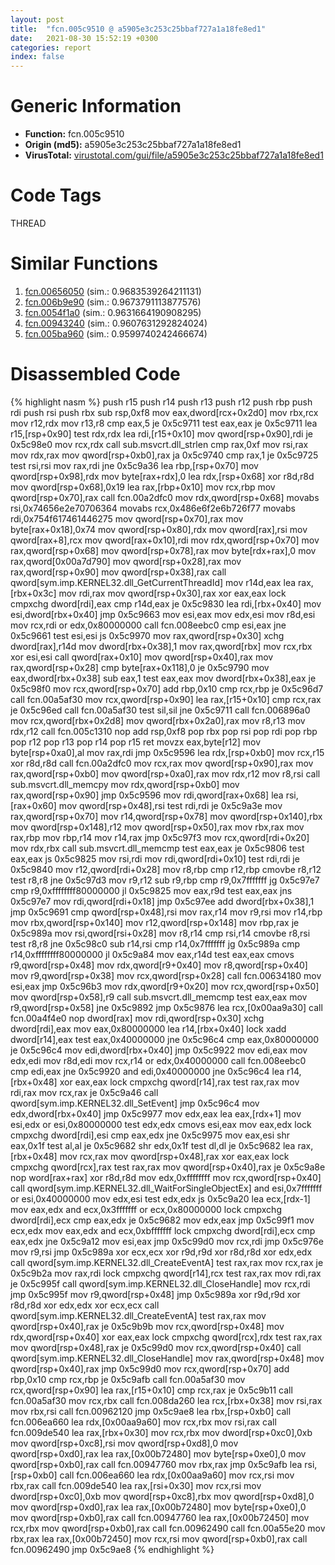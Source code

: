 ```yaml
---
layout: post
title:  "fcn.005c9510 @ a5905e3c253c25bbaf727a1a18fe8ed1"
date:   2021-08-30 15:52:19 +0300
categories: report
index: false
---
```


# Generic Information
- **Function:** fcn.005c9510
- **Origin (md5):** a5905e3c253c25bbaf727a1a18fe8ed1
- **VirusTotal:** [virustotal.com/gui/file/a5905e3c253c25bbaf727a1a18fe8ed1][virustotal_ref]

# Code Tags
<span class="tag" id="THREAD">THREAD</span>


# Similar Functions

1. [fcn.00656050][similar_1_ref] (sim.: 0.9683539264211131)
2. [fcn.006b9e90][similar_2_ref] (sim.: 0.9673791113877576)
3. [fcn.0054f1a0][similar_3_ref] (sim.: 0.9631664190908295)
4. [fcn.00943240][similar_4_ref] (sim.: 0.9607631292824024)
5. [fcn.005ba960][similar_5_ref] (sim.: 0.9599740242466674)


# Disassembled Code

{% highlight nasm %}
push r15
push r14
push r13
push r12
push rbp
push rdi
push rsi
push rbx
sub rsp,0xf8
mov eax,dword[rcx+0x2d0]
mov rbx,rcx
mov r12,rdx
mov r13,r8
cmp eax,5
je 0x5c9711
test eax,eax
je 0x5c9711
lea r15,[rsp+0x90]
test rdx,rdx
lea rdi,[r15+0x10]
mov qword[rsp+0x90],rdi
je 0x5c98e0
mov rcx,rdx
call sub.msvcrt.dll_strlen
cmp rax,0xf
mov rsi,rax
mov rdx,rax
mov qword[rsp+0xb0],rax
ja 0x5c9740
cmp rax,1
je 0x5c9725
test rsi,rsi
mov rax,rdi
jne 0x5c9a36
lea rbp,[rsp+0x70]
mov qword[rsp+0x98],rdx
mov byte[rax+rdx],0
lea rdx,[rsp+0x68]
xor r8d,r8d
mov qword[rsp+0x68],0x19
lea rax,[rbp+0x10]
mov rcx,rbp
mov qword[rsp+0x70],rax
call fcn.00a2dfc0
mov rdx,qword[rsp+0x68]
movabs rsi,0x74656e2e70706364
movabs rcx,0x486e6f2e6b726f77
movabs rdi,0x754f617461446275
mov qword[rsp+0x70],rax
mov byte[rax+0x18],0x74
mov qword[rsp+0x80],rdx
mov qword[rax],rsi
mov qword[rax+8],rcx
mov qword[rax+0x10],rdi
mov rdx,qword[rsp+0x70]
mov rax,qword[rsp+0x68]
mov qword[rsp+0x78],rax
mov byte[rdx+rax],0
mov rax,qword[0x00a7d790]
mov qword[rsp+0x28],rax
mov rax,qword[rsp+0x90]
mov qword[rsp+0x38],rax
call qword[sym.imp.KERNEL32.dll_GetCurrentThreadId]
mov r14d,eax
lea rax,[rbx+0x3c]
mov rdi,rax
mov qword[rsp+0x30],rax
xor eax,eax
lock cmpxchg dword[rdi],eax
cmp r14d,eax
je 0x5c9830
lea rdi,[rbx+0x40]
mov esi,dword[rbx+0x40]
jmp 0x5c9663
mov esi,eax
mov edx,esi
mov r8d,esi
mov rcx,rdi
or edx,0x80000000
call fcn.008eebc0
cmp esi,eax
jne 0x5c9661
test esi,esi
js 0x5c9970
mov rax,qword[rsp+0x30]
xchg dword[rax],r14d
mov dword[rbx+0x38],1
mov rax,qword[rbx]
mov rcx,rbx
xor esi,esi
call qword[rax+0x10]
mov qword[rsp+0x40],rax
mov rax,qword[rsp+0x28]
cmp byte[rax+0x118],0
je 0x5c9790
mov eax,dword[rbx+0x38]
sub eax,1
test eax,eax
mov dword[rbx+0x38],eax
je 0x5c98f0
mov rcx,qword[rsp+0x70]
add rbp,0x10
cmp rcx,rbp
je 0x5c96d7
call fcn.00a5af30
mov rcx,qword[rsp+0x90]
lea rax,[r15+0x10]
cmp rcx,rax
je 0x5c96ed
call fcn.00a5af30
test sil,sil
jne 0x5c9711
call fcn.006896a0
mov rcx,qword[rbx+0x2d8]
mov qword[rbx+0x2a0],rax
mov r8,r13
mov rdx,r12
call fcn.005c1310
nop
add rsp,0xf8
pop rbx
pop rsi
pop rdi
pop rbp
pop r12
pop r13
pop r14
pop r15
ret
movzx eax,byte[r12]
mov byte[rsp+0xa0],al
mov rax,rdi
jmp 0x5c9596
lea rdx,[rsp+0xb0]
mov rcx,r15
xor r8d,r8d
call fcn.00a2dfc0
mov rcx,rax
mov qword[rsp+0x90],rax
mov rax,qword[rsp+0xb0]
mov qword[rsp+0xa0],rax
mov rdx,r12
mov r8,rsi
call sub.msvcrt.dll_memcpy
mov rdx,qword[rsp+0xb0]
mov rax,qword[rsp+0x90]
jmp 0x5c9596
mov rdi,qword[rax+0x68]
lea rsi,[rax+0x60]
mov qword[rsp+0x48],rsi
test rdi,rdi
je 0x5c9a3e
mov rax,qword[rsp+0x70]
mov r14,qword[rsp+0x78]
mov qword[rsp+0x140],rbx
mov qword[rsp+0x148],r12
mov qword[rsp+0x50],rax
mov rbx,rax
mov rax,rbp
mov rbp,r14
mov r14,rax
jmp 0x5c97f3
mov rcx,qword[rdi+0x20]
mov rdx,rbx
call sub.msvcrt.dll_memcmp
test eax,eax
je 0x5c9806
test eax,eax
js 0x5c9825
mov rsi,rdi
mov rdi,qword[rdi+0x10]
test rdi,rdi
je 0x5c9840
mov r12,qword[rdi+0x28]
mov r8,rbp
cmp r12,rbp
cmovbe r8,r12
test r8,r8
jne 0x5c97d3
mov r9,r12
sub r9,rbp
cmp r9,0x7fffffff
jg 0x5c97e7
cmp r9,0xffffffff80000000
jl 0x5c9825
mov eax,r9d
test eax,eax
jns 0x5c97e7
mov rdi,qword[rdi+0x18]
jmp 0x5c97ee
add dword[rbx+0x38],1
jmp 0x5c9691
cmp qword[rsp+0x48],rsi
mov rax,r14
mov r9,rsi
mov r14,rbp
mov rbx,qword[rsp+0x140]
mov r12,qword[rsp+0x148]
mov rbp,rax
je 0x5c989a
mov rsi,qword[rsi+0x28]
mov r8,r14
cmp rsi,r14
cmovbe r8,rsi
test r8,r8
jne 0x5c98c0
sub r14,rsi
cmp r14,0x7fffffff
jg 0x5c989a
cmp r14,0xffffffff80000000
jl 0x5c9a84
mov eax,r14d
test eax,eax
cmovs r9,qword[rsp+0x48]
mov rdx,qword[r9+0x40]
mov r8,qword[rsp+0x40]
mov r9,qword[rsp+0x38]
mov rcx,qword[rsp+0x28]
call fcn.00634180
mov esi,eax
jmp 0x5c96b3
mov rdx,qword[r9+0x20]
mov rcx,qword[rsp+0x50]
mov qword[rsp+0x58],r9
call sub.msvcrt.dll_memcmp
test eax,eax
mov r9,qword[rsp+0x58]
jne 0x5c9892
jmp 0x5c9876
lea rcx,[0x00aa9a30]
call fcn.00a4f4e0
nop dword[rax]
mov rdi,qword[rsp+0x30]
xchg dword[rdi],eax
mov eax,0x80000000
lea r14,[rbx+0x40]
lock xadd dword[r14],eax
test eax,0x40000000
jne 0x5c96c4
cmp eax,0x80000000
je 0x5c96c4
mov edi,dword[rbx+0x40]
jmp 0x5c9922
mov edi,eax
mov edx,edi
mov r8d,edi
mov rcx,r14
or edx,0x40000000
call fcn.008eebc0
cmp edi,eax
jne 0x5c9920
and edi,0x40000000
jne 0x5c96c4
lea r14,[rbx+0x48]
xor eax,eax
lock cmpxchg qword[r14],rax
test rax,rax
mov rdi,rax
mov rcx,rax
je 0x5c9a46
call qword[sym.imp.KERNEL32.dll_SetEvent]
jmp 0x5c96c4
mov edx,dword[rbx+0x40]
jmp 0x5c9977
mov edx,eax
lea eax,[rdx+1]
mov esi,edx
or esi,0x80000000
test edx,edx
cmovs esi,eax
mov eax,edx
lock cmpxchg dword[rdi],esi
cmp eax,edx
jne 0x5c9975
mov eax,esi
shr eax,0x1f
test al,al
je 0x5c9682
shr edx,0x1f
test dl,dl
je 0x5c9682
lea rax,[rbx+0x48]
mov rcx,rax
mov qword[rsp+0x48],rax
xor eax,eax
lock cmpxchg qword[rcx],rax
test rax,rax
mov qword[rsp+0x40],rax
je 0x5c9a8e
nop word[rax+rax]
xor r8d,r8d
mov edx,0xffffffff
mov rcx,qword[rsp+0x40]
call qword[sym.imp.KERNEL32.dll_WaitForSingleObjectEx]
and esi,0x7fffffff
or esi,0x40000000
mov edx,esi
test edx,edx
js 0x5c9a20
lea ecx,[rdx-1]
mov eax,edx
and ecx,0x3fffffff
or ecx,0x80000000
lock cmpxchg dword[rdi],ecx
cmp eax,edx
je 0x5c9682
mov edx,eax
jmp 0x5c99f1
mov ecx,edx
mov eax,edx
and ecx,0xbfffffff
lock cmpxchg dword[rdi],ecx
cmp eax,edx
jne 0x5c9a12
mov esi,eax
jmp 0x5c99d0
mov rcx,rdi
jmp 0x5c976e
mov r9,rsi
jmp 0x5c989a
xor ecx,ecx
xor r9d,r9d
xor r8d,r8d
xor edx,edx
call qword[sym.imp.KERNEL32.dll_CreateEventA]
test rax,rax
mov rcx,rax
je 0x5c9b2a
mov rax,rdi
lock cmpxchg qword[r14],rcx
test rax,rax
mov rdi,rax
je 0x5c995f
call qword[sym.imp.KERNEL32.dll_CloseHandle]
mov rcx,rdi
jmp 0x5c995f
mov r9,qword[rsp+0x48]
jmp 0x5c989a
xor r9d,r9d
xor r8d,r8d
xor edx,edx
xor ecx,ecx
call qword[sym.imp.KERNEL32.dll_CreateEventA]
test rax,rax
mov qword[rsp+0x40],rax
je 0x5c9b9b
mov rcx,qword[rsp+0x48]
mov rdx,qword[rsp+0x40]
xor eax,eax
lock cmpxchg qword[rcx],rdx
test rax,rax
mov qword[rsp+0x48],rax
je 0x5c99d0
mov rcx,qword[rsp+0x40]
call qword[sym.imp.KERNEL32.dll_CloseHandle]
mov rax,qword[rsp+0x48]
mov qword[rsp+0x40],rax
jmp 0x5c99d0
mov rcx,qword[rsp+0x70]
add rbp,0x10
cmp rcx,rbp
je 0x5c9afb
call fcn.00a5af30
mov rcx,qword[rsp+0x90]
lea rax,[r15+0x10]
cmp rcx,rax
je 0x5c9b11
call fcn.00a5af30
mov rcx,rbx
call fcn.008da260
lea rcx,[rbx+0x38]
mov rsi,rax
mov rbx,rsi
call fcn.00962120
jmp 0x5c9ae8
lea rbx,[rsp+0xb0]
call fcn.006ea660
lea rdx,[0x00aa9a60]
mov rcx,rbx
mov rsi,rax
call fcn.009de540
lea rax,[rbx+0x30]
mov rcx,rbx
mov dword[rsp+0xc0],0xb
mov qword[rsp+0xc8],rsi
mov qword[rsp+0xd8],0
mov qword[rsp+0xd0],rax
lea rax,[0x00b72480]
mov byte[rsp+0xe0],0
mov qword[rsp+0xb0],rax
call fcn.00947760
mov rbx,rax
jmp 0x5c9afb
lea rsi,[rsp+0xb0]
call fcn.006ea660
lea rdx,[0x00aa9a60]
mov rcx,rsi
mov rbx,rax
call fcn.009de540
lea rax,[rsi+0x30]
mov rcx,rsi
mov dword[rsp+0xc0],0xb
mov qword[rsp+0xc8],rbx
mov qword[rsp+0xd8],0
mov qword[rsp+0xd0],rax
lea rax,[0x00b72480]
mov byte[rsp+0xe0],0
mov qword[rsp+0xb0],rax
call fcn.00947760
lea rax,[0x00b72450]
mov rcx,rbx
mov qword[rsp+0xb0],rax
call fcn.00962490
call fcn.00a55e20
mov rbx,rax
lea rax,[0x00b72450]
mov rcx,rsi
mov qword[rsp+0xb0],rax
call fcn.00962490
jmp 0x5c9ae8
{% endhighlight %}


[similar_1_ref]: /report/fcn.00656050@a5905e3c253c25bbaf727a1a18fe8ed1
[similar_2_ref]: /report/fcn.006b9e90@a5905e3c253c25bbaf727a1a18fe8ed1
[similar_3_ref]: /report/fcn.0054f1a0@a5905e3c253c25bbaf727a1a18fe8ed1
[similar_4_ref]: /report/fcn.00943240@a5905e3c253c25bbaf727a1a18fe8ed1
[similar_5_ref]: /report/fcn.005ba960@a5905e3c253c25bbaf727a1a18fe8ed1
[virustotal_ref]: https://www.virustotal.com/gui/file/a5905e3c253c25bbaf727a1a18fe8ed1